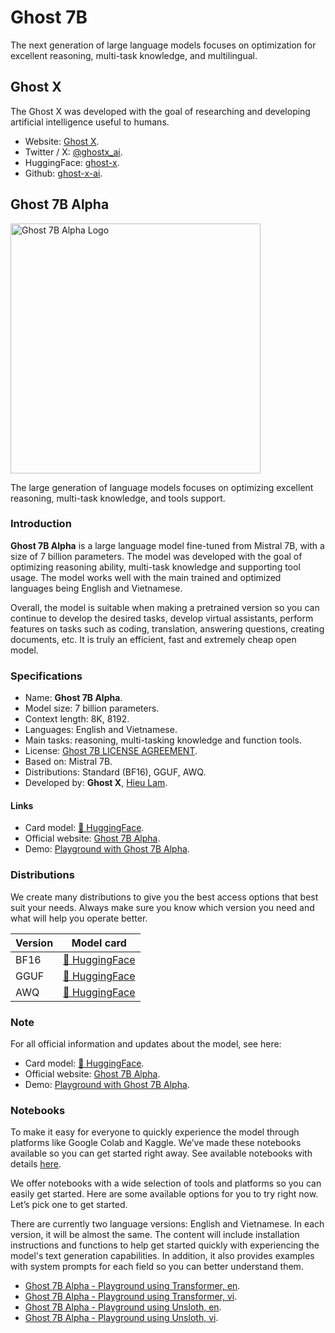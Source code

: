 # Ghost 7B

The next generation of large language models focuses on optimization for excellent reasoning, multi-task knowledge, and multilingual.

## Ghost X

The Ghost X was developed with the goal of researching and developing artificial intelligence useful to humans.

- Website: [Ghost X](https://ghost-x.org/).
- Twitter / X: [@ghostx_ai](https://twitter.com/ghostx_ai).
- HuggingFace: [ghost-x](https://huggingface.co/ghost-x).
- Github: [ghost-x-ai](https://github.com/ghost-x-ai).

## Ghost 7B Alpha

<img src="https://cdn-uploads.huggingface.co/production/uploads/600ae38cc92b79f54efd4556/QPrQZMQX_jzyYngmreP0_.jpeg" alt="Ghost 7B Alpha Logo" width="400" style="margin-left:'auto' margin-right:'auto' display:'block'"/>

The large generation of language models focuses on optimizing excellent reasoning, multi-task knowledge, and tools support.

### Introduction

**Ghost 7B Alpha** is a large language model fine-tuned from Mistral 7B, with a size of 7 billion parameters. The model was developed with the goal of optimizing reasoning ability, multi-task knowledge and supporting tool usage. The model works well with the main trained and optimized languages being English and Vietnamese.

Overall, the model is suitable when making a pretrained version so you can continue to develop the desired tasks, develop virtual assistants, perform features on tasks such as coding, translation, answering questions, creating documents, etc. It is truly an efficient, fast and extremely cheap open model.

### Specifications

- Name: **Ghost 7B Alpha**.
- Model size: 7 billion parameters.
- Context length: 8K, 8192.
- Languages: English and Vietnamese.
- Main tasks: reasoning, multi-tasking knowledge and function tools.
- License: [Ghost 7B LICENSE AGREEMENT](https://ghost-x.org/ghost-7b-license).
- Based on: Mistral 7B.
- Distributions: Standard (BF16), GGUF, AWQ.
- Developed by: **Ghost X**, [Hieu Lam](https://huggingface.co/lamhieu).

#### Links

- Card model: [🤗 HuggingFace](https://huggingface.co/ghost-x/ghost-7b-alpha).
- Official website: [Ghost 7B Alpha](https://ghost-x.org/docs/models/ghost-7b-alpha/).
- Demo: [Playground with Ghost 7B Alpha](https://ghost-x.org/docs/notebooks/playground-with-ghost-7b-alpha/).

### Distributions

We create many distributions to give you the best access options that best suit your needs. Always make sure you know which version you need and what will help you operate better.

| Version | Model card                                                           |
| ------- | -------------------------------------------------------------------- |
| BF16    | [🤗 HuggingFace](https://huggingface.co/ghost-x/ghost-7b-alpha)      |
| GGUF    | [🤗 HuggingFace](https://huggingface.co/ghost-x/ghost-7b-alpha-gguf) |
| AWQ     | [🤗 HuggingFace](https://huggingface.co/ghost-x/ghost-7b-alpha-awq)  |

### Note

For all official information and updates about the model, see here:

- Card model: [🤗 HuggingFace](https://huggingface.co/ghost-x/ghost-7b-alpha).
- Official website: [Ghost 7B Alpha](https://ghost-x.org/docs/models/ghost-7b-alpha/).
- Demo: [Playground with Ghost 7B Alpha](https://ghost-x.org/docs/notebooks/playground-with-ghost-7b-alpha/).

### Notebooks

To make it easy for everyone to quickly experience the model through platforms like Google Colab and Kaggle. We’ve made these notebooks available so you can get started right away. See available notebooks with details [here](https://ghost-x.org/docs/notebooks/playground-with-ghost-7b-alpha/).

We offer notebooks with a wide selection of tools and platforms so you can easily get started. Here are some available options for you to try right now. Let’s pick one to get started.

There are currently two language versions: English and Vietnamese. In each version, it will be almost the same. The content will include installation instructions and functions to help get started quickly with experiencing the model's text generation capabilities. In addition, it also provides examples with system prompts for each field so you can better understand them.

- [Ghost 7B Alpha - Playground using Transformer, en](./notebooks/Ghost%207B%20Alpha%20-%20Playground%20using%20Transformer,%20en.ipynb).
- [Ghost 7B Alpha - Playground using Transformer, vi](./notebooks/Ghost%207B%20Alpha%20-%20Playground%20using%20Transformer,%20vi.ipynb).
- [Ghost 7B Alpha - Playground using Unsloth, en](./notebooks/Ghost%207B%20Alpha%20-%20Playground%20using%20Unslosh,%20en.ipynb).
- [Ghost 7B Alpha - Playground using Unsloth, vi](./notebooks/Ghost%207B%20Alpha%20-%20Playground%20using%20Unslosh,%20vi.ipynb).
